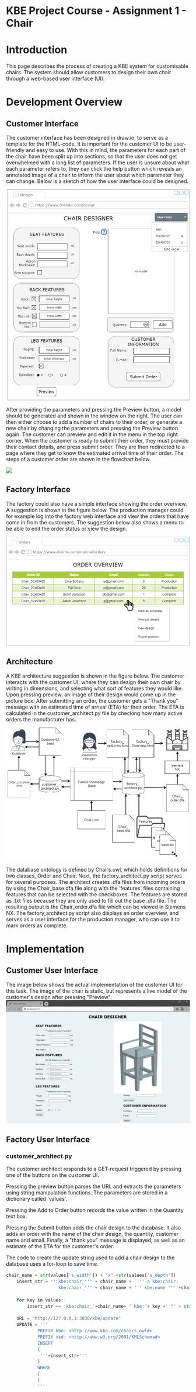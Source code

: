 # KBE Project Course - Assignment 1 - Chair
# Introduction

This page describes the process of creating a KBE system for customisable chairs. The system should allow customers to design their own chair through a web-based user interface (UI). 

# Development Overview
## Customer Interface
The customer interface has been designed in draw.io, to serve as a template for the HTML-code. It is important for the customer UI to be user-friendly and easy to use. With this in mind, the parameters for each part of the chair have been split up into sections, so that the user does not get overwhelmed with a long list of parameters. If the user is unsure about what each parameter refers to, they can click the help button which reveals an annotated image of a chair to inform the user about which parameter they can change. Below is a sketch of how the user interface could be designed.

![](Figures/CustomerUI.png)

After providing the parameters and pressing the Preview button, a model should be generated and shown in the window on the right. The user can then either choose to add a number of chairs to their order, or generate a new chair by changing the parameters and pressing the Preview button again. The customer can preview and edit it in the menu in the top right corner. When the customer is ready to submit their order, they must provide their contact details, and press submit order. They are then redirected to a page where they get to know the estimated arrival time of their order. The steps of a customer order are shown in the flowchart below.

![](Figures/Process.png)


## Factory Interface
The factory could also have a simple interface showing the order overview. A suggestion is shown in the figure below. The production manager could for example log into the factory web interface and view the orders that have come in from the customers. The suggestion below also shows a menu to be able to edit the order status or view the design.

![](Figures/factoryUI.png)

## Architecture

A KBE architecture suggestion is shown in the figure below. The customer interacts with the customer UI, where they can design their own chair by writing in dimensions, and selecting what sort of features they would like. Upon pressing preview, an image of their design would come up in the picture box. After submitting an order, the customer gets a "Thank you" message with an estimated time of arrival (ETA) for their order. The ETA is calculated in the customer_architect.py file by checking how many active orders the manufacturer has.

![](Figures/Architecture.png)

The database ontology is defined by Chairs.owl, which holds definitions for two classes, Order and Chair. Next, the factory_architect.py script serves for several purposes. The architect creates .dfa files from incoming orders by using the Chair_base.dfa file along with the 'features' files containing features that can be selected with the checkboxes. The features are stored as .txt files because they are only used to fill out the base .dfa file. The resulting output is the Chair_order.dfa file which can be viewed in Siemens NX. The factory_architect.py script also displays an order overview, and serves as a user interface for the production manager, who can use it to mark orders as complete.

# Implementation
## Customer User Interface
The image below shows the actual implementation of the customer UI for this task. The image of the chair is static, but represents a live model of the customer's design after pressing "Preview".
![](Figures/UI-screenshot.png)

## Factory User Interface


### customer_architect.py
The customer architect responds to a GET-request triggered by pressing one of the buttons on the customer UI. 

Pressing the preview button parses the URL and extracts the parameters using string manipulation functions. The parameters are stored in a dictionary called 'values'.

Pressing the Add to Order button records the value written in the Quantity text box.

Pressing the Submit button adds the chair design to the database. It also adds an order with the name of the chair design, the quantity, customer name and email. Finally, a "thank you" message is displayed, as well as an estimate of the ETA for the customer's order.

The code to create the update string used to add a chair design to the database uses a for-loop to save time.

```python
chair_name = str(values['s_width']) + "x" +str(values['s_depth'])
    insert_str = '''kbe:chair_''' + chair_name +  ''' a kbe:chair.
                    kbe:chair_''' + chair_name + ''' kbe:name "'''+chair_name+ '''".\n''' 

    for key in values:
        insert_str += 'kbe:chair_'+chair_name+ ' kbe:'+ key +' "' + str(values[key])+ '"^^xsd:float. \n'  

    URL = "http://127.0.0.1:3030/kbe/update"
    UPDATE = '''
            PREFIX kbe: <http://www.kbe.com/chairs.owl#>
            PREFIX xsd: <http://www.w3.org/2001/XMLSchema#>
            INSERT
            {
             '''+insert_str+'''             
            }
            WHERE
            { 
            } 
            '''
```
